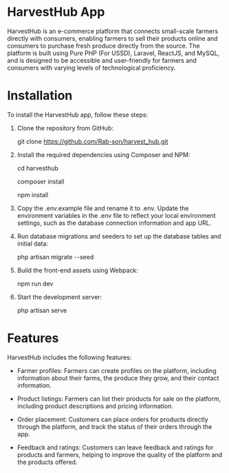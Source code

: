 # HarvestHub App
HarvestHub is an e-commerce platform that connects small-scale farmers directly with consumers, enabling farmers to sell their products online and consumers to purchase fresh produce directly from the source. The platform is built using Pure PHP (For USSD), Laravel, ReactJS, and MySQL, and is designed to be accessible and user-friendly for farmers and consumers with varying levels of technological proficiency.

# Installation
To install the HarvestHub app, follow these steps:

1. Clone the repository from GitHub:

    git clone https://github.com/Rab-son/harvest_hub.git
2. Install the required dependencies using Composer and NPM:

    cd harvesthub

    composer install

    npm install

3. Copy the .env.example file and rename it to .env. Update the environment variables in the .env file to reflect your local environment settings, such as the database connection information and app URL.

4. Run database migrations and seeders to set up the database tables and initial data:

    php artisan migrate --seed

5. Build the front-end assets using Webpack:

    npm run dev

6. Start the development server:

    php artisan serve

# Features
HarvestHub includes the following features:

* Farmer profiles: Farmers can create profiles on the platform, including information about their farms, the produce they grow, and their contact information.

* Product listings: Farmers can list their products for sale on the platform, including product descriptions and pricing information.


* Order placement: Customers can place orders for products directly through the platform, and track the status of their orders through the app.

* Feedback and ratings: Customers can leave feedback and ratings for products and farmers, helping to improve the quality of the platform and the products offered.